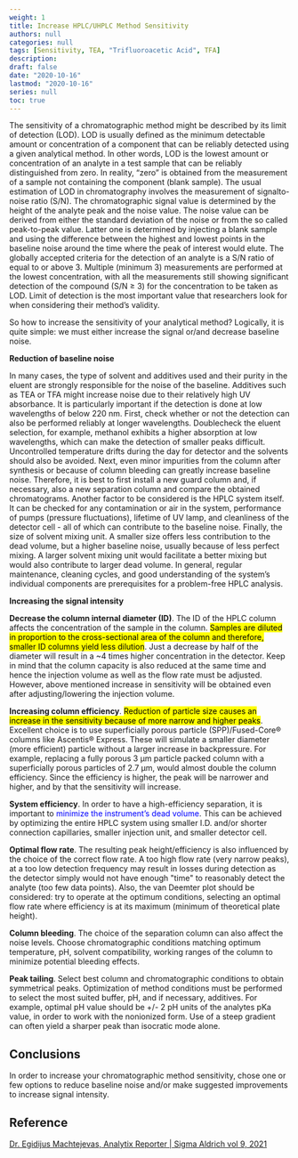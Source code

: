 ```yaml
---
weight: 1
title: Increase HPLC/UHPLC Method Sensitivity
authors: null
categories: null
tags: [Sensitivity, TEA, "Trifluoroacetic Acid", TFA]
description: 
draft: false
date: "2020-10-16"
lastmod: "2020-10-16"
series: null
toc: true
---
```



<!--more-->


The sensitivity of a chromatographic method might be described by its limit of detection (LOD). LOD is usually defined as the minimum detectable amount or concentration of a component that can be reliably detected using a given analytical method. In other words, LOD is the lowest amount or concentration of an analyte in a test sample that can be reliably distinguished from zero. In reality, “zero” is obtained from the measurement of a sample not containing the component (blank sample). The usual estimation of LOD in chromatography involves the measurement of signalto-noise ratio (S/N). The chromatographic signal value is determined by the height of the analyte peak and the noise value. The noise value can be derived from either the standard deviation of the noise or from the so called peak-to-peak value. Latter one is determined by injecting a blank sample and using the difference between the highest and lowest points in the baseline noise around the time where the peak of interest would elute. The globally accepted criteria for the detection of an analyte is a S/N ratio of equal to or above 3. Multiple (minimum 3) measurements are performed at the lowest concentration, with all the measurements still showing significant detection of the compound (S/N ≥ 3) for the concentration to be taken as LOD. Limit of detection is the most important value that researchers look for when considering their method’s validity. 

So how to increase the sensitivity of your analytical method? Logically, it is quite simple: we must either increase the signal or/and decrease baseline noise.  

**Reduction of baseline noise**  

In many cases, the type of solvent and additives used and their purity in the eluent are strongly responsible for the noise of the baseline. Additives such as TEA or TFA might increase noise due to their relatively high UV absorbance. It is particularly important if the detection is done at low wavelengths of below 220 nm. First, check whether or not the detection can also be performed reliably at longer wavelengths. Doublecheck the eluent selection, for example, methanol exhibits a higher absorption at low wavelengths, which can make the detection of smaller peaks difficult. Uncontrolled temperature drifts during the day for detector and the solvents should also be avoided. Next, even minor impurities from the column after synthesis or because of column bleeding can greatly increase baseline noise. Therefore, it is best to first install a new guard column and, if necessary, also a new separation column and compare the obtained chromatograms. Another factor to be considered is the HPLC system itself. It can be checked for any contamination or air in the system, performance of pumps (pressure fluctuations), lifetime of UV lamp, and cleanliness of the detector cell - all of which can contribute to the baseline noise. Finally, the size of solvent mixing unit. A smaller size offers less contribution to the dead volume, but a higher baseline noise, usually because of less perfect mixing. A larger solvent mixing unit would facilitate a better mixing but would also contribute to larger dead volume. In general, regular maintenance, cleaning cycles, and good understanding of the system’s individual components are prerequisites for a problem-free HPLC analysis. 

**Increasing the signal intensity**

**<font class = "font_upper">Decrease the column internal diameter (ID)</font>**. The ID of the HPLC column affects the concentration of the sample in the column. <mark class = "lemon">Samples are diluted in proportion to the cross-sectional area of the column and therefore, smaller ID columns yield less dilution</mark>. Just a decrease by half of the diameter will result in a ~4 times higher concentration in the detector. Keep in mind that the column capacity is also reduced at the same time and hence the injection volume as well as the flow rate must be adjusted. However, above mentioned increase in sensitivity will be obtained even after adjusting/lowering the injection volume. 

**<font class = "font_upper">Increasing column efficiency</font>**. <mark class = "lemon">Reduction of particle size causes an increase in the sensitivity because of more narrow and higher peaks</mark>. Excellent choice is to use superficially porous particle (SPP)/Fused-Core® columns like Ascentis® Express. These will simulate a smaller diameter (more efficient) particle without a larger increase in backpressure. For example, replacing a fully porous 3 µm particle packed column with a superficially porous particles of 2.7 µm, would almost double the column efficiency. Since the efficiency is higher, the peak will be narrower and higher, and by that the sensitivity will increase. 

**<font class = "font_upper">System efficiency</font>**. In order to have a high-efficiency separation, it is important to <font color ="blue">minimize the instrument’s dead volume</font>. This can be achieved by optimizing the entire HPLC system using smaller I.D. and/or shorter connection capillaries, smaller injection unit, and smaller detector cell. 

**<font class = "font_upper">Optimal flow rate</font>**. The resulting peak height/efficiency is also influenced by the choice of the correct flow rate. A too high flow rate (very narrow peaks), at a too low detection frequency may result in losses during detection as the detector simply would not have enough "time" to reasonably detect the analyte (too few data points). Also, the van Deemter plot should be considered: try to operate at the optimum conditions, selecting an optimal flow rate where efficiency is at its maximum (minimum of theoretical plate height). 

**<font class = "font_upper">Column bleeding</font>**. The choice of the separation column can also affect the noise levels. Choose chromatographic conditions matching optimum temperature, pH, solvent compatibility, working ranges of the column to minimize potential bleeding effects. 

**<font class = "font_upper">Peak tailing</font>**. Select best column and chromatographic conditions to obtain symmetrical peaks. Optimization of method conditions must be performed to select the most suited buffer, pH, and if necessary, additives. For example, optimal pH value should be +/- 2 pH units of the analytes pKa value, in order to work with the nonionized form. Use of a steep gradient can often yield a sharper peak than isocratic mode alone. 


## Conclusions

In order to increase your chromatographic method sensitivity, chose one or few options to reduce baseline noise and/or make suggested improvements to increase signal intensity.  


## Reference
<a href = "https://www.sigmaaldrich.com/deepweb/assets/sigmaaldrich/marketing/global/documents/802/240/analytix-reporter-v9-nl7012en-ms.pdf#page=30" target="_blank" rel="noopener noreferrer">Dr. Egidijus Machtejevas, Analytix Reporter | Sigma Aldrich vol 9, 2021</a>
